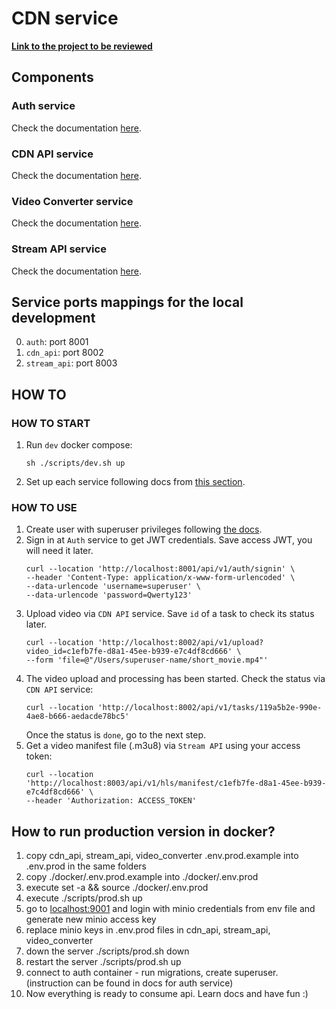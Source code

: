 # CDN service

**[Link to the project to be reviewed](https://github.com/alena-kono/graduate_work)**

## Components
### Auth service
Check the documentation [here](auth/README.md).

### CDN API service
Check the documentation [here](cdn_api/README.md).

### Video Converter service
Check the documentation [here](video_converter/README.md).

### Stream API service
Check the documentation [here](stream_api/README.md).

## Service ports mappings for the local development
0. `auth`: port 8001
1. `cdn_api`: port 8002
2. `stream_api`: port 8003

## HOW TO

### HOW TO START

1. Run `dev` docker compose:
    ```
    sh ./scripts/dev.sh up
    ```

2. Set up each service following docs from [this section](#components).

### HOW TO USE

1. Create user with superuser privileges following [the docs](auth/README.md#create-superuser-via-cli).
2. Sign in at `Auth` service to get JWT credentials. Save access JWT, you will need it later.
   ```
   curl --location 'http://localhost:8001/api/v1/auth/signin' \
   --header 'Content-Type: application/x-www-form-urlencoded' \
   --data-urlencode 'username=superuser' \
   --data-urlencode 'password=Qwerty123'
   ```
3. Upload video via `CDN API` service. Save `id` of a task to check its status later.
   ```
   curl --location 'http://localhost:8002/api/v1/upload?video_id=c1efb7fe-d8a1-45ee-b939-e7c4df8cd666' \
   --form 'file=@"/Users/superuser-name/short_movie.mp4"'
   ```
4. The video upload and processing has been started. Check the status via `CDN API` service:
   ```
   curl --location 'http://localhost:8002/api/v1/tasks/119a5b2e-990e-4ae8-b666-aedacde78bc5'
   ```
   Once the status is `done`, go to the next step.
5. Get a video manifest file (.m3u8) via `Stream API` using your access token:
   ```
   curl --location 'http://localhost:8003/api/v1/hls/manifest/c1efb7fe-d8a1-45ee-b939-e7c4df8cd666' \
   --header 'Authorization: ACCESS_TOKEN'
   ```

## How to run production version in docker?

1) copy cdn_api, stream_api, video_converter .env.prod.example into .env.prod in the same folders
2) copy ./docker/.env.prod.example into ./docker/.env.prod
3) execute set -a && source ./docker/.env.prod
4) execute ./scripts/prod.sh up
5) go to [localhost:9001](http://localhost:9001) and login with minio credentials from env file and generate new minio access key
6) replace minio keys in .env.prod files in cdn_api, stream_api, video_converter
7) down the server ./scripts/prod.sh down
8) restart the server ./scripts/prod.sh up
9) connect to auth container - run migrations, create superuser. (instruction can be found in docs for auth service)
10) Now everything is ready to consume api. Learn docs and have fun :)